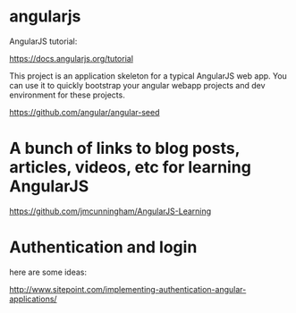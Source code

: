 # angularjs

AngularJS tutorial:

https://docs.angularjs.org/tutorial


This project is an application skeleton for a typical AngularJS web app. You can use it to quickly bootstrap your angular webapp projects and dev environment for these projects.

https://github.com/angular/angular-seed

A bunch of links to blog posts, articles, videos, etc for learning AngularJS
============================================================================

https://github.com/jmcunningham/AngularJS-Learning


Authentication and login
========================

here are some ideas:

http://www.sitepoint.com/implementing-authentication-angular-applications/
